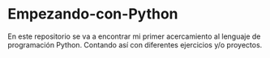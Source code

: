 # Empezando-con-Python
En este repositorio se va a encontrar mi primer acercamiento al lenguaje de programación Python. Contando así con diferentes ejercicios y/o proyectos.
